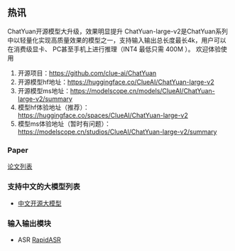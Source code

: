 
## 热讯
ChatYuan开源模型大升级，效果明显提升
ChatYuan-large-v2是ChatYuan系列中以轻量化实现高质量效果的模型之一，支持输入输出总长度最长4k，用户可以在消费级显卡、 PC甚至手机上进行推理（INT4 最低只需 400M ）。
欢迎体验使用
1. 开源项目：https://github.com/clue-ai/ChatYuan
2. 开源模型hf地址：https://huggingface.co/ClueAI/ChatYuan-large-v2
3. 开源模型ms地址：https://modelscope.cn/models/ClueAI/ChatYuan-large-v2/summary
4. 模型hf体验地址（推荐）：https://huggingface.co/spaces/ClueAI/ChatYuan-large-v2
5. 模型ms体验地址（暂时有问题）：https://modelscope.cn/studios/ClueAI/ChatYuan-large-v2/summary

### Paper
[论文列表](paper.md)

###  支持中文的大模型列表  
- [中文开源大模型](llm.md)


### 输入输出模块

-  ASR [RapidASR](https://github.com/RapidAI/rapidasr)
